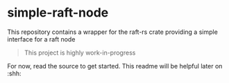 # simple-raft-node
This repository contains a wrapper for the raft-rs crate providing a simple interface for a raft node

> This project is highly work-in-progress

For now, read the source to get started. This readme will be helpful later on :shh:
